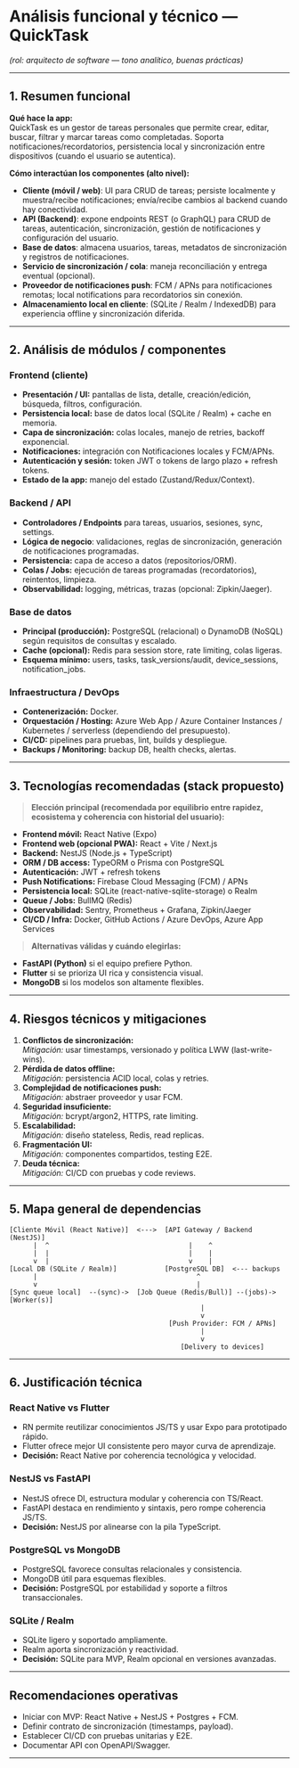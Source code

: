 # Análisis funcional y técnico — **QuickTask**
*(rol: arquitecto de software — tono analítico, buenas prácticas)*

---

## 1. Resumen funcional
**Qué hace la app:**  
QuickTask es un gestor de tareas personales que permite crear, editar, buscar, filtrar y marcar tareas como completadas. Soporta notificaciones/recordatorios, persistencia local y sincronización entre dispositivos (cuando el usuario se autentica).  

**Cómo interactúan los componentes (alto nivel):**
- **Cliente (móvil / web)**: UI para CRUD de tareas; persiste localmente y muestra/recibe notificaciones; envía/recibe cambios al backend cuando hay conectividad.
- **API (Backend)**: expone endpoints REST (o GraphQL) para CRUD de tareas, autenticación, sincronización, gestión de notificaciones y configuración del usuario.
- **Base de datos**: almacena usuarios, tareas, metadatos de sincronización y registros de notificaciones.
- **Servicio de sincronización / cola**: maneja reconciliación y entrega eventual (opcional).
- **Proveedor de notificaciones push**: FCM / APNs para notificaciones remotas; local notifications para recordatorios sin conexión.
- **Almacenamiento local en cliente**: (SQLite / Realm / IndexedDB) para experiencia offline y sincronización diferida.

---

## 2. Análisis de módulos / componentes

### Frontend (cliente)
- **Presentación / UI:** pantallas de lista, detalle, creación/edición, búsqueda, filtros, configuración.
- **Persistencia local:** base de datos local (SQLite / Realm) + cache en memoria.
- **Capa de sincronización:** colas locales, manejo de retries, backoff exponencial.
- **Notificaciones:** integración con Notificaciones locales y FCM/APNs.
- **Autenticación y sesión:** token JWT o tokens de largo plazo + refresh tokens.
- **Estado de la app:** manejo del estado (Zustand/Redux/Context).

### Backend / API
- **Controladores / Endpoints** para tareas, usuarios, sesiones, sync, settings.
- **Lógica de negocio**: validaciones, reglas de sincronización, generación de notificaciones programadas.
- **Persistencia:** capa de acceso a datos (repositorios/ORM).
- **Colas / Jobs:** ejecución de tareas programadas (recordatorios), reintentos, limpieza.
- **Observabilidad:** logging, métricas, trazas (opcional: Zipkin/Jaeger).

### Base de datos
- **Principal (producción):** PostgreSQL (relacional) o DynamoDB (NoSQL) según requisitos de consultas y escalado.
- **Cache (opcional):** Redis para session store, rate limiting, colas ligeras.
- **Esquema mínimo:** users, tasks, task_versions/audit, device_sessions, notification_jobs.

### Infraestructura / DevOps
- **Contenerización:** Docker.
- **Orquestación / Hosting:** Azure Web App / Azure Container Instances / Kubernetes / serverless (dependiendo del presupuesto).
- **CI/CD:** pipelines para pruebas, lint, builds y despliegue.
- **Backups / Monitoring:** backup DB, health checks, alertas.

---

## 3. Tecnologías recomendadas (stack propuesto)

> **Elección principal (recomendada por equilibrio entre rapidez, ecosistema y coherencia con historial del usuario):**
- **Frontend móvil:** React Native (Expo)
- **Frontend web (opcional PWA):** React + Vite / Next.js
- **Backend:** NestJS (Node.js + TypeScript)
- **ORM / DB access:** TypeORM o Prisma con PostgreSQL
- **Autenticación:** JWT + refresh tokens
- **Push Notifications:** Firebase Cloud Messaging (FCM) / APNs
- **Persistencia local:** SQLite (react-native-sqlite-storage) o Realm
- **Queue / Jobs:** BullMQ (Redis)
- **Observabilidad:** Sentry, Prometheus + Grafana, Zipkin/Jaeger
- **CI/CD / Infra:** Docker, GitHub Actions / Azure DevOps, Azure App Services

> **Alternativas válidas y cuándo elegirlas:**
- **FastAPI (Python)** si el equipo prefiere Python.
- **Flutter** si se prioriza UI rica y consistencia visual.
- **MongoDB** si los modelos son altamente flexibles.

---

## 4. Riesgos técnicos y mitigaciones

1. **Conflictos de sincronización:**  
   *Mitigación:* usar timestamps, versionado y política LWW (last-write-wins).
2. **Pérdida de datos offline:**  
   *Mitigación:* persistencia ACID local, colas y retries.
3. **Complejidad de notificaciones push:**  
   *Mitigación:* abstraer proveedor y usar FCM.
4. **Seguridad insuficiente:**  
   *Mitigación:* bcrypt/argon2, HTTPS, rate limiting.
5. **Escalabilidad:**  
   *Mitigación:* diseño stateless, Redis, read replicas.
6. **Fragmentación UI:**  
   *Mitigación:* componentes compartidos, testing E2E.
7. **Deuda técnica:**  
   *Mitigación:* CI/CD con pruebas y code reviews.

---

## 5. Mapa general de dependencias

```
[Cliente Móvil (React Native)]  <--->  [API Gateway / Backend (NestJS)]
      |  ^                                   |    ^
      |  |                                   |    |
      v  |                                   v    |
[Local DB (SQLite / Realm)]            [PostgreSQL DB]  <--- backups
      |                                        ^
      v                                        |
[Sync queue local]  --(sync)->  [Job Queue (Redis/Bull)] --(jobs)-> [Worker(s)]
                                                |
                                                v
                                        [Push Provider: FCM / APNs]
                                                |
                                                v
                                           [Delivery to devices]
```

---

## 6. Justificación técnica

### React Native vs Flutter
- RN permite reutilizar conocimientos JS/TS y usar Expo para prototipado rápido.
- Flutter ofrece mejor UI consistente pero mayor curva de aprendizaje.
- **Decisión:** React Native por coherencia tecnológica y velocidad.

### NestJS vs FastAPI
- NestJS ofrece DI, estructura modular y coherencia con TS/React.
- FastAPI destaca en rendimiento y sintaxis, pero rompe coherencia JS/TS.
- **Decisión:** NestJS por alinearse con la pila TypeScript.

### PostgreSQL vs MongoDB
- PostgreSQL favorece consultas relacionales y consistencia.
- MongoDB útil para esquemas flexibles.
- **Decisión:** PostgreSQL por estabilidad y soporte a filtros transaccionales.

### SQLite / Realm
- SQLite ligero y soportado ampliamente.
- Realm aporta sincronización y reactividad.
- **Decisión:** SQLite para MVP, Realm opcional en versiones avanzadas.

---

## Recomendaciones operativas

- Iniciar con MVP: React Native + NestJS + Postgres + FCM.
- Definir contrato de sincronización (timestamps, payload).
- Establecer CI/CD con pruebas unitarias y E2E.
- Documentar API con OpenAPI/Swagger.

---
